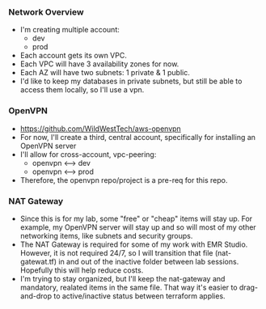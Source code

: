 ### Network Overview
- I'm creating multiple account: 
    - dev  
    - prod
- Each account gets its own VPC.
- Each VPC will have 3 availability zones for now.
- Each AZ will have two subnets: 1 private & 1 public.
- I'd like to keep my databases in private subnets, but still be able to access them locally, so I'll use a vpn.

### OpenVPN
- https://github.com/WildWestTech/aws-openvpn
- For now, I'll create a third, central account, specifically for installing an OpenVPN server
- I'll allow for cross-account, vpc-peering:
    - openvpn <--> dev
    - openvpn <--> prod
- Therefore, the openvpn repo/project is a pre-req for this repo.

### NAT Gateway
- Since this is for my lab, some "free" or "cheap" items will stay up.  For example, my OpenVPN server will stay up and so will most of my other networking items, like subnets and security groups.
- The NAT Gateway is required for some of my work with EMR Studio.  However, it is not required 24/7, so I will transition that file (nat-gatewat.tf) in and out of the inactive folder between lab sessions.  Hopefully this will help reduce costs.
- I'm trying to stay organized, but I'll keep the nat-gateway and mandatory, realated items in the same file.  That way it's easier to drag-and-drop to active/inactive status between terraform applies.


